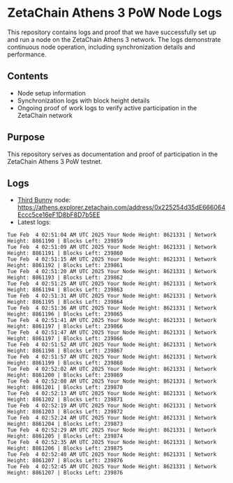 # ZetaChain Athens 3 PoW Node Logs
This repository contains logs and proof that we have successfully set up and run a node on the ZetaChain Athens 3 network. The logs demonstrate continuous node operation, including synchronization details and performance.

## Contents
- Node setup information
- Synchronization logs with block height details
- Ongoing proof of work logs to verify active participation in the ZetaChain network

## Purpose
This repository serves as documentation and proof of participation in the ZetaChain Athens 3 PoW testnet.

## Logs

- [Third Bunny](https://thirdbunny.xyz/) node: https://athens.explorer.zetachain.com/address/0x225254d35dE666064Eccc5ce16eF1D8bF8D7b5EE
- Latest logs:
```
Tue Feb  4 02:51:04 AM UTC 2025 Your Node Height: 8621331 | Network Height: 8861190 | Blocks Left: 239859
Tue Feb  4 02:51:09 AM UTC 2025 Your Node Height: 8621331 | Network Height: 8861191 | Blocks Left: 239860
Tue Feb  4 02:51:15 AM UTC 2025 Your Node Height: 8621331 | Network Height: 8861192 | Blocks Left: 239861
Tue Feb  4 02:51:20 AM UTC 2025 Your Node Height: 8621331 | Network Height: 8861193 | Blocks Left: 239862
Tue Feb  4 02:51:25 AM UTC 2025 Your Node Height: 8621331 | Network Height: 8861194 | Blocks Left: 239863
Tue Feb  4 02:51:31 AM UTC 2025 Your Node Height: 8621331 | Network Height: 8861195 | Blocks Left: 239864
Tue Feb  4 02:51:36 AM UTC 2025 Your Node Height: 8621331 | Network Height: 8861196 | Blocks Left: 239865
Tue Feb  4 02:51:41 AM UTC 2025 Your Node Height: 8621331 | Network Height: 8861197 | Blocks Left: 239866
Tue Feb  4 02:51:47 AM UTC 2025 Your Node Height: 8621331 | Network Height: 8861197 | Blocks Left: 239866
Tue Feb  4 02:51:52 AM UTC 2025 Your Node Height: 8621331 | Network Height: 8861198 | Blocks Left: 239867
Tue Feb  4 02:51:57 AM UTC 2025 Your Node Height: 8621331 | Network Height: 8861199 | Blocks Left: 239868
Tue Feb  4 02:52:02 AM UTC 2025 Your Node Height: 8621331 | Network Height: 8861200 | Blocks Left: 239869
Tue Feb  4 02:52:08 AM UTC 2025 Your Node Height: 8621331 | Network Height: 8861201 | Blocks Left: 239870
Tue Feb  4 02:52:13 AM UTC 2025 Your Node Height: 8621331 | Network Height: 8861202 | Blocks Left: 239871
Tue Feb  4 02:52:19 AM UTC 2025 Your Node Height: 8621331 | Network Height: 8861203 | Blocks Left: 239872
Tue Feb  4 02:52:24 AM UTC 2025 Your Node Height: 8621331 | Network Height: 8861204 | Blocks Left: 239873
Tue Feb  4 02:52:29 AM UTC 2025 Your Node Height: 8621331 | Network Height: 8861205 | Blocks Left: 239874
Tue Feb  4 02:52:35 AM UTC 2025 Your Node Height: 8621331 | Network Height: 8861206 | Blocks Left: 239875
Tue Feb  4 02:52:40 AM UTC 2025 Your Node Height: 8621331 | Network Height: 8861207 | Blocks Left: 239876
Tue Feb  4 02:52:45 AM UTC 2025 Your Node Height: 8621331 | Network Height: 8861207 | Blocks Left: 239876
```
